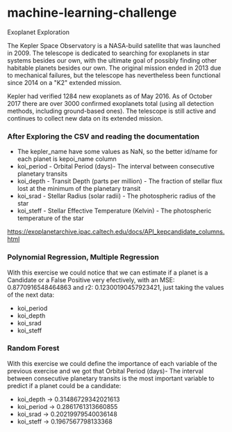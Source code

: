 # machine-learning-challenge
Exoplanet Exploration


The Kepler Space Observatory is a NASA-build satellite that was launched in 2009. The telescope is dedicated to searching for exoplanets in star systems besides our own, with the ultimate goal of possibly finding other habitable planets besides our own. The original mission ended in 2013 due to mechanical failures, but the telescope has nevertheless been functional since 2014 on a "K2" extended mission.

Kepler had verified 1284 new exoplanets as of May 2016. As of October 2017 there are over 3000 confirmed exoplanets total (using all detection methods, including ground-based ones). The telescope is still active and continues to collect new data on its extended mission.



### After Exploring the CSV and reading the documentation

* The kepler_name have some values as NaN, so the better id/name for each planet is kepoi_name column
* koi_period - Orbital Period (days)- The interval between consecutive planetary transits
* koi_depth - Transit Depth (parts per million) - The fraction of stellar flux lost at the minimum of the planetary transit
* koi_srad - Stellar Radius (solar radii) - The photospheric radius of the star
* koi_steff - Stellar Effective Temperature (Kelvin) - The photospheric temperature of the star

https://exoplanetarchive.ipac.caltech.edu/docs/API_kepcandidate_columns.html



### Polynomial Regression, Multiple Regression

With this exercise we could notice that we can estimate if a planet is a Candidate or a False Positive very efectively, with an MSE: 0.8770916548464863 and r2: 0.12300190457923421, just taking the values of the next data:
* koi_period
* koi_depth
* koi_srad
* koi_steff


### Random Forest

With this exercise we could define the importance of each variable of the previous exercise and we got that Orbital Period (days)- The interval between consecutive planetary transits is the most important variable to predict if a planet could be a candidate:
* koi_depth -> 0.31486729342021613
* koi_period -> 0.2861761313660855
* koi_srad -> 0.20219979540036148
* koi_steff -> 0.1967567798133368